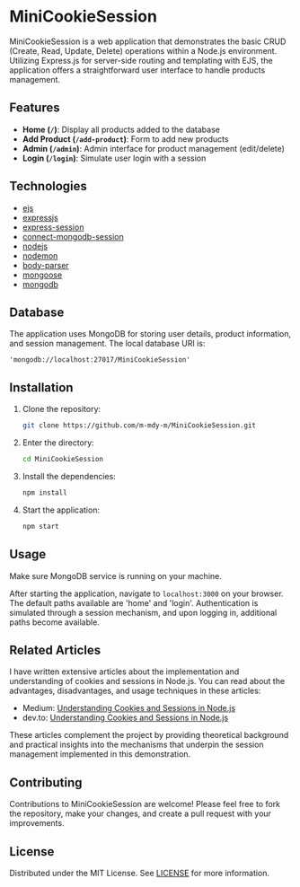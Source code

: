# MiniCookieSession

MiniCookieSession is a web application that demonstrates the basic CRUD (Create, Read, Update, Delete) operations within a Node.js environment. Utilizing Express.js for server-side routing and templating with EJS, the application offers a straightforward user interface to handle products management.

## Features


- **Home (`/`)**: Display all products added to the database
- **Add Product (`/add-product`)**: Form to add new products
- **Admin (`/admin`)**: Admin interface for product management (edit/delete)
- **Login (`/login`)**: Simulate user login with a session

## Technologies

- [ejs](https://ejs.co/)
- [expressjs](https://expressjs.com/)
- [express-session](https://www.npmjs.com/package/express-session)
- [connect-mongodb-session](https://www.npmjs.com/package/connect-mongodb-session)
- [nodejs](https://nodejs.org/)
- [nodemon](https://nodemon.io/)
- [body-parser](https://www.npmjs.com/package/body-parser)
- [mongoose](https://mongoosejs.com/)
- [mongodb](https://www.mongodb.com/)

## Database

The application uses MongoDB for storing user details, product information, and session management. The local database URI is:

```
'mongodb://localhost:27017/MiniCookieSession'
```

## Installation

1. Clone the repository:
   ```bash
   git clone https://github.com/m-mdy-m/MiniCookieSession.git
   ```
2. Enter the directory:
   ```bash
   cd MiniCookieSession
   ```
3. Install the dependencies:
   ```bash
   npm install
   ```
4. Start the application:
   ```bash
   npm start
   ```

## Usage
Make sure MongoDB service is running on your machine.

After starting the application, navigate to `localhost:3000` on your browser. The default paths available are 'home' and 'login'. Authentication is simulated through a session mechanism, and upon logging in, additional paths become available.

## Related Articles

I have written extensive articles about the implementation and understanding of cookies and sessions in Node.js. You can read about the advantages, disadvantages, and usage techniques in these articles:

- Medium: [Understanding Cookies and Sessions in Node.js](https://medium.com/@m--mdy--m/understanding-cookies-and-sessions-in-node-js-f67995d321ed)
- dev.to: [Understanding Cookies and Sessions in Node.js](https://dev.to/m__mdy__m/understanding-cookies-and-sessions-in-nodejs-3449)

These articles complement the project by providing theoretical background and practical insights into the mechanisms that underpin the session management implemented in this demonstration.

## Contributing

Contributions to MiniCookieSession are welcome! Please feel free to fork the repository, make your changes, and create a pull request with your improvements.

## License

Distributed under the MIT License. See [LICENSE](https://github.com/m-mdy-m/MiniCookieSession/blob/main/LICENSE) for more information.
